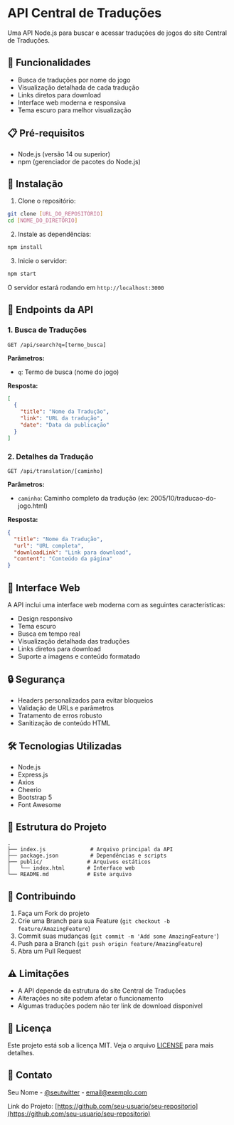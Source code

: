 # API Central de Traduções

Uma API Node.js para buscar e acessar traduções de jogos do site Central de Traduções.

## 🚀 Funcionalidades

- Busca de traduções por nome do jogo
- Visualização detalhada de cada tradução
- Links diretos para download
- Interface web moderna e responsiva
- Tema escuro para melhor visualização

## 📋 Pré-requisitos

- Node.js (versão 14 ou superior)
- npm (gerenciador de pacotes do Node.js)

## 🔧 Instalação

1. Clone o repositório:
```bash
git clone [URL_DO_REPOSITÓRIO]
cd [NOME_DO_DIRETÓRIO]
```

2. Instale as dependências:
```bash
npm install
```

3. Inicie o servidor:
```bash
npm start
```

O servidor estará rodando em `http://localhost:3000`

## 📡 Endpoints da API

### 1. Busca de Traduções
```
GET /api/search?q=[termo_busca]
```

**Parâmetros:**
- `q`: Termo de busca (nome do jogo)

**Resposta:**
```json
[
  {
    "title": "Nome da Tradução",
    "link": "URL da tradução",
    "date": "Data da publicação"
  }
]
```

### 2. Detalhes da Tradução
```
GET /api/translation/[caminho]
```

**Parâmetros:**
- `caminho`: Caminho completo da tradução (ex: 2005/10/traducao-do-jogo.html)

**Resposta:**
```json
{
  "title": "Nome da Tradução",
  "url": "URL completa",
  "downloadLink": "Link para download",
  "content": "Conteúdo da página"
}
```

## 🎨 Interface Web

A API inclui uma interface web moderna com as seguintes características:

- Design responsivo
- Tema escuro
- Busca em tempo real
- Visualização detalhada das traduções
- Links diretos para download
- Suporte a imagens e conteúdo formatado

## 🔒 Segurança

- Headers personalizados para evitar bloqueios
- Validação de URLs e parâmetros
- Tratamento de erros robusto
- Sanitização de conteúdo HTML

## 🛠️ Tecnologias Utilizadas

- Node.js
- Express.js
- Axios
- Cheerio
- Bootstrap 5
- Font Awesome

## 📝 Estrutura do Projeto

```
.
├── index.js              # Arquivo principal da API
├── package.json          # Dependências e scripts
├── public/              # Arquivos estáticos
│   └── index.html       # Interface web
└── README.md            # Este arquivo
```

## 🤝 Contribuindo

1. Faça um Fork do projeto
2. Crie uma Branch para sua Feature (`git checkout -b feature/AmazingFeature`)
3. Commit suas mudanças (`git commit -m 'Add some AmazingFeature'`)
4. Push para a Branch (`git push origin feature/AmazingFeature`)
5. Abra um Pull Request

## ⚠️ Limitações

- A API depende da estrutura do site Central de Traduções
- Alterações no site podem afetar o funcionamento
- Algumas traduções podem não ter link de download disponível

## 📄 Licença

Este projeto está sob a licença MIT. Veja o arquivo [LICENSE](LICENSE) para mais detalhes.

## 📧 Contato

Seu Nome - [@seutwitter](https://twitter.com/seutwitter) - email@exemplo.com

Link do Projeto: [https://github.com/seu-usuario/seu-repositorio](https://github.com/seu-usuario/seu-repositorio) 